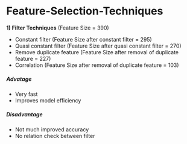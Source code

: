 # Feature-Selection-Techniques
<b>1) Filter Techniques</b> (Feature Size = 390) 
- Constant filter (Feature Size after constant filter = 295)
- Quasi constant filter (Feature Size after quasi constant filter = 270)
- Remove duplicate feature (Feature Size after removal of duplicate feature = 227)
- Correlation (Feature Size after removal of duplicate feature = 103)

##### Advatage
- Very fast
- Improves model efficiency

##### Disadvantage
- Not much improved accuracy
- No relation check between filter
